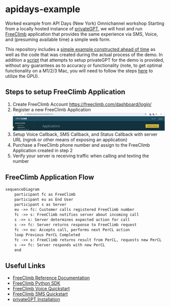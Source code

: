 # apidays-example
Worked example from API Days (New York) Omnichannel workshop
Starting from a locally hosted instance of [privateGPT](https://github.com/zylon-ai/private-gpt), we will host and run [FreeClimb](https://www.freeclimb.com) application that provides the same experience via SMS, Voice, and (presuming available time) a simple web form.

This repository includes a [simple example constructed ahead of time](apidays/example.py) as well as the code that was created during the actual process of the demo. In addition a [script](setup.sh) that attempts to setup privateGPT for the demo is provided, without any guarantees as to accuracy or functionality (note, to get optimal functionality on a M1/2/3 Mac, you will need to follow the steps [here](https://docs.privategpt.dev/installation/getting-started/installation#llama-cpp-osx-gpu-support) to utilize the GPU).

## Steps to setup FreeClimb Application

1. Create FreeClimb Account <https://freeclimb.com/dashboard/login/>
2. Register a new FreeClimb Application ![screenshot showing how to register a FreeClimb Application](images/FC-Application.png)
3. Setup Voice Callback, SMS Callback, and Status Callback with server URL (ngrok or other means of exposing an application)
4. Purchase a FreeClimb phone number and assign to the FreeClimb Application created in step 2
5. Verify your server is receiving traffic when calling and texting the number

## FreeClimb Application Flow

```mermaid
sequenceDiagram
    participant fc as FreeClimb
    participant eu as End User
    participant s as Server
    eu ->> fc: Customer calls registered FreeClimb number
    fc ->> s: FreeClimb notifies server about incoming call
    s ->> s: Server determines expected action for call
    s ->> fc: Server returns response to FreeClimb request
    fc ->> eu: Accepts call, performs next PerCL action
    loop Previous PerCL Completed
    fc ->> s: FreeClimb returns result from PerCL, requests new PerCL
    s ->> fc: Server responds with new PerCL
    end
```

## Useful Links

- [FreeClimb Reference Documentation](https://docs.freeclimb.com/reference/api-reference-overview)
- [FreeClimb Python SDK](https://github.com/FreeClimbAPI/python-sdk)
- [FreeClimb Voice Quickstart](https://github.com/FreeClimbAPI/Python-Voice-Quickstart)
- [FreeClimb SMS Quickstart](https://github.com/FreeClimbAPI/Python-SMS-Quickstart)
- [privateGPT Installation](https://docs.privategpt.dev/installation/getting-started/main-concepts)
